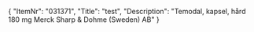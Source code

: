 {
  "ItemNr": "031371",
  "Title": "test",
  "Description": "Temodal, kapsel, hård 180 mg Merck Sharp & Dohme (Sweden) AB"
}